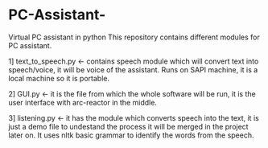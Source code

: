 # PC-Assistant-
Virtual PC assistant in python
This repository contains different modules for PC assistant.

1] text_to_speech.py <- contains speech module which will convert text into speech/voice, it will be voice of the assistant.
                         Runs on SAPI machine, it is a local machine so it is portable.

2] GUI.py <- it is the file from which the whole software will be run, it is the user interface with arc-reactor in the middle.

3] listening.py <- it has the module which converts speech into the text, it is just a demo file to undestand the process it will be    merged in the project later on. It uses nltk basic grammar to identify the words from the speech.
